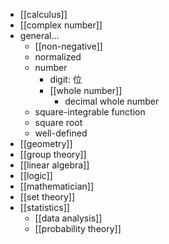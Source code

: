 - [[calculus]]
- [[complex number]]
- general...
    - [[non-negative]]
    - normalized
    - number
        - digit: 位
        - [[whole number]]
            - decimal whole number
    - square-integrable function
    - square root
    - well-defined
- [[geometry]]
- [[group theory]]
- [[linear algebra]]
- [[logic]]
- [[mathematician]]
- [[set theory]]
- [[statistics]]
    - [[data analysis]]
    - [[probability theory]]
